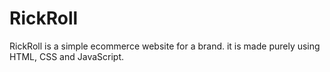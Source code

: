 # RickRoll

RickRoll is a simple ecommerce website for a brand. it is made purely using HTML, CSS and JavaScript.
